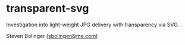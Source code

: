 transparent-svg
===============

Investigation into light-weight JPG delivery with transparency via SVG.

Steven Bolinger (sbolinger@me.com)
